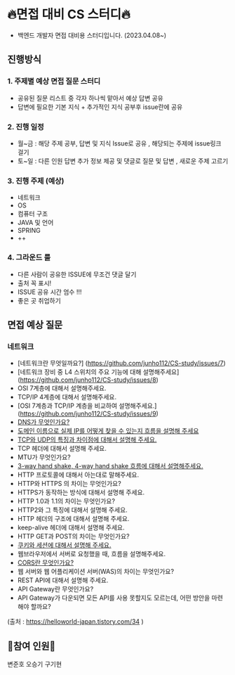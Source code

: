 # 🔥면접 대비 CS 스터디🔥
- 백엔드 개발자 면접 대비용 스터디입니다.  (2023.04.08~)


## 진행방식 
### 1. 주제별 예상 면접 질문 스터디 
- 공유된 질문 리스트 중 각자 하나씩 맡아서 예상 답변 공유 
- 답변에 필요한 기본 지식 + 추가적인 지식 공부후 issue란에 공유

### 2. 진행 일정 
- 월~금 : 해당 주제 공부, 답변 및 지식 Issue로 공유 , 해당되는 주제에 issue링크 걸기 
- 토~일 :  다른 인원 답변 추가 정보 제공 및 댓글로 질문 및 답변 , 새로운 주제 고르기 

### 3. 진행 주제 (예상)
- 네트워크
- OS
- 컴퓨터 구조 
- JAVA 및 언어
- SPRING 
- ++ 

### 4. 그라운드 룰 
- 다른 사람이 공유한 ISSUE에 무조건 댓글 달기 
- 출처 꼭 표시! 
- ISSUE 공유 시간 엄수 !!!
- 좋은 곳 취업하기 


## 면접 예상 질문 
### 네트워크 
-   [네트워크란 무엇일까요?] (https://github.com/junho112/CS-study/issues/7)
-   [네트워크 장비 중 L4 스위치의 주요 기능에 대해 설명해주세요] (https://github.com/junho112/CS-study/issues/8)
-   OSI 7계층에 대해서 설명해주세요.
-   TCP/IP 4계층에 대해서 설명해주세요.
-   [OSI 7계층과 TCP/IP 계층을 비교하여 설명해주세요.] (https://github.com/junho112/CS-study/issues/9)
-   [DNS가 무엇인가요?](https://github.com/junho112/CS-study/issues/2)
-   [도메인 이름으로 실제 IP를 어떻게 찾을 수 있는지 흐름을 설명해 주세요](https://github.com/junho112/CS-study/issues/1)
-   [TCP와 UDP의 특징과 차이점에 대해서 설명해 주세요.](https://github.com/junho112/CS-study/issues/3)
-   TCP 헤더에 대해서 설명해 주세요.
-   MTU가 무엇인가요?
-   [3-way hand shake, 4-way hand shake 흐름에 대해서 설명해주세요.](https://github.com/junho112/CS-study/issues/4)
-   HTTP 프로토콜에 대해서 아는대로 말해주세요.
-   HTTP와 HTTPS 의 차이는 무엇인가요?
-   HTTPS가 동작하는 방식에 대해서 설명해 주세요.
-   HTTP 1.0과 1.1의 차이는 무엇인가요?
-   HTTP2와 그 특징에 대해서 설명해 주세요.
-   HTTP 헤더의 구조에 대해서 설명해 주세요.
-   keep-alive 헤더에 대해서 설명해 주세요.
-   HTTP GET과 POST의 차이는 무엇인가요?
-   [쿠키와 세션에 대해서 설명해 주세요.](https://github.com/junho112/CS-study/issues/6)
-   웹브라우저에서 서버로 요청했을 때, 흐름을 설명해주세요.
-   [CORS란 무엇인가요?](https://github.com/junho112/CS-study/issues/5)
-   웹 서버와 웹 어플리케이션 서버(WAS)의 차이는 무엇인가요?
-   REST API에 대해서 설명해 주세요.
-   API Gateway란 무엇인가요?
-   API Gateway가 다운되면 모든 API를 사용 못할지도 모르는데, 어떤 방안을 마련해야 할까요?

(출처 : https://helloworld-japan.tistory.com/34 )

## 🤼참여 인원🤼
변준호 
오승기
구기현 
